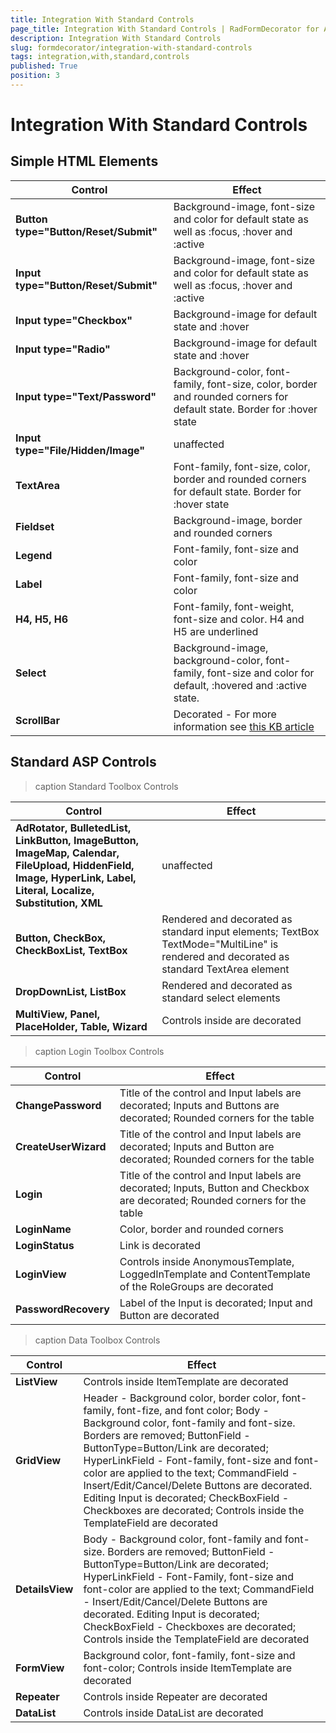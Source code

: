 ```yaml
---
title: Integration With Standard Controls
page_title: Integration With Standard Controls | RadFormDecorator for ASP.NET AJAX Documentation
description: Integration With Standard Controls
slug: formdecorator/integration-with-standard-controls
tags: integration,with,standard,controls
published: True
position: 3
---
```


# Integration With Standard Controls

## Simple HTML Elements

|  **Control**  |  **Effect**  |
| ------ | ------ |
| **Button type="Button/Reset/Submit"** |Background-image, font-size and color for default state as well as :focus, :hover and :active|
| **Input type="Button/Reset/Submit"** |Background-image, font-size and color for default state as well as :focus, :hover and :active|
| **Input type="Checkbox"** |Background-image for default state and :hover|
| **Input type="Radio"** |Background-image for default state and :hover|
| **Input type="Text/Password"** |Background-color, font-family, font-size, color, border and rounded corners for default state. Border for :hover state|
| **Input type="File/Hidden/Image"** |unaffected|
| **TextArea** |Font-family, font-size, color, border and rounded corners for default state. Border for :hover state|
| **Fieldset** |Background-image, border and rounded corners|
| **Legend** |Font-family, font-size and color|
| **Label** |Font-family, font-size and color|
| **H4, H5, H6** |Font-family, font-weight, font-size and color. H4 and H5 are underlined|
| **Select** |Background-image, background-color, font-family, font-size and color for default, :hovered and :active state.|
| **ScrollBar** |Decorated - For more information see [this KB article](http://www.telerik.com/support/kb/aspnet-ajax/formdecorator/styling-scrollbars.aspx)|

## Standard ASP Controls


>caption Standard Toolbox Controls

|  **Control**  |  **Effect**  |
| ------ | ------ |
| **AdRotator, BulletedList, LinkButton, ImageButton,**  **ImageMap, Calendar, FileUpload, HiddenField, Image,**  **HyperLink, Label, Literal, Localize, Substitution, XML** |unaffected|
| **Button, CheckBox, CheckBoxList, TextBox** | Rendered and decorated as standard input elements; TextBox TextMode="MultiLine" is rendered and decorated as standard TextArea element|
| **DropDownList, ListBox** |Rendered and decorated as standard select elements|
| **MultiView, Panel, PlaceHolder, Table, Wizard** |Controls inside are decorated|


>caption Login Toolbox Controls

|  **Control**  |  **Effect**  |
| ------ | ------ |
| **ChangePassword** | Title of the control and Input labels are decorated; Inputs and Buttons are decorated; Rounded corners for the table|
| **CreateUserWizard** | Title of the control and Input labels are decorated; Inputs and Button are decorated; Rounded corners for the table|
| **Login** | Title of the control and Input labels are decorated; Inputs, Button and Checkbox are decorated; Rounded corners for the table|
| **LoginName** |Color, border and rounded corners|
| **LoginStatus** |Link is decorated|
| **LoginView** |Controls inside AnonymousTemplate, LoggedInTemplate and ContentTemplate of the RoleGroups are decorated|
| **PasswordRecovery** | Label of the Input is decorated; Input and Button are decorated|

>caption Data Toolbox Controls

|  **Control**  |  **Effect**  |
| ------ | ------ |
| **ListView** |Controls inside ItemTemplate are decorated|
| **GridView** | Header - Background color, border color, font-family, font-fize, and font color; Body - Background color, font-family and font-size. Borders are removed; ButtonField - ButtonType=Button/Link are decorated; HyperLinkField - Font-family, font-size and font-color are applied to the text; CommandField - Insert/Edit/Cancel/Delete Buttons are decorated. Editing Input is decorated; CheckBoxField - Checkboxes are decorated; Controls inside the TemplateField are decorated|
| **DetailsView** | Body - Background color, font-family and font-size. Borders are removed; ButtonField - ButtonType=Button/Link are decorated; HyperLinkField - Font-Family, font-size and font-color are applied to the text; CommandField - Insert/Edit/Cancel/Delete Buttons are decorated. Editing Input is decorated; CheckBoxField - Checkboxes are decorated; Controls inside the TemplateField are decorated|
| **FormView** | Background color, font-family, font-size and font-color; Controls inside ItemTemplate are decorated|
| **Repeater** |Controls inside Repeater are decorated|
| **DataList** |Controls inside DataList are decorated|

